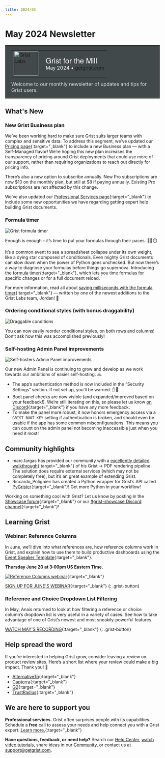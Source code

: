 ```yaml
---
title: 2024/05
---
```


# May 2024 Newsletter

<style>
  /* restore some poorly overridden defaults */
  .newsletter-header .table {
    background-color: initial;
    border: initial;
  }
  .newsletter-header .table > tbody > tr > td {
    padding: initial;
    border: initial;
    vertical-align: initial;
  }
  .newsletter-header img.header-img {
    padding: initial;
    max-width: initial;
    display: initial;
    padding: initial;
    line-height: initial;
    background-color: initial;
    border: initial;
    border-radius: initial;
    margin: initial;
  }

  /* copy newsletter styles, with a prefix for sufficient specificity */
  .newsletter-header .header {
    border: none;
    padding: 0;
    margin: 0;
  }
  .newsletter-header table > tbody > tr > td.header-image {
    width: 80px;
    padding-right: 16px;
  }
  .newsletter-header table > tbody > tr > td.header-text {
    background-color: #42494B;
    padding: 16px 20px;
  }
  .newsletter-header table.header-top {
    border: none;
    padding: 0;
    margin: 0;
    width: 100%;
  }
  .header-title {
    font-family: Helvetica Neue, Helvetica, Arial, sans-serif;
    font-size: 24px;
    line-height: 28px;
    color: #FFFFFF;
  }
  .header-month {
    color: #FFFFFF;
  }
  .header-welcome {
    margin-top: 12px;
    color: #FFFFFF;
  }
  .newsletter-summary {
    background-color: #e3fff5;
    margin: 0;
    padding: 10px;
  }
  .newsletter-summary-header {
    text-align: center;
    padding-bottom: 10px;
    border-bottom: 1px solid lightgrey;
  }
  .newsletter-summary ul {
    padding-left: 20px;
  }
  .newsletter-summary li {
    margin-bottom: 10px;
  }
  .newsletter-summary li p {
    margin: 0px
  }
</style>
<div class="newsletter-header">
<table class="header" cellpadding="0" cellspacing="0" border="0"><tr>
  <td class="header-text">
    <table class="header-top"><tr>
      <td class="header-image">
        <a href="https://www.getgrist.com">
          <img class="header-img" src="/images/newsletters/grist-labs.png" width="80" height="80" alt="Grist Labs" border="0">
        </a>
      </td>
      <td class="header-top-text">
        <div class="header-title">Grist for the Mill</div>
        <div class="header-month">May 2024
          &#8226; <a href="https://www.getgrist.com/">getgrist.com</a></div>
      </td>
    </tr></table>
    <div class="header-welcome" style="color: #e0e0e0;">
      Welcome to our monthly newsletter of updates and tips for Grist users.
    </div>
  </td>
</tr></table>
</div>

## What's New

### New Grist Business plan

We’ve been working hard to make sure Grist suits larger teams with complex and sensitive data. To address this segment, we’ve updated our [Pricing page](https://www.getgrist.com/pricing/){:target="\_blank"} to include a new Business plan — with a Self-Managed flavor! We’re hoping this new plan increases the transparency of pricing around Grist deployments that could use more of our support, rather than requiring organizations to reach out directly for pricing info.

There’s also a new option to subscribe annually. New Pro subscriptions are now $10 on the monthly plan, but still at $8 if paying annually. Existing Pro subscriptions are not affected by this change.

We’ve also updated our [Professional Services page](https://www.getgrist.com/professional-services/){:target="\_blank"} to include some new opportunities we have regarding getting expert help building Grist documents.

### Formula timer

![Grist formula timer](../images/newsletters/2024-05/formula-timer.gif)

Enough is enough – it’s time to put your formulas through their paces. 🏃‍♀️⏱️

It’s a common event to see a spreadsheet collapse under its own weight, like a dying star composed of conditionals. Even mighty Grist documents can slow down when the power of Python goes unchecked. But now there’s a way to diagnose your formulas before things go supernova. Introducing the [formula timer](https://support.getgrist.com/formula-timer/){:target="\_blank"}, which lets you time formulas for specific changes or for a full document reload.

For more information, read all about [saving milliseconds with the formula timer](https://www.getgrist.com/blog/optimizing-formulas-with-grists-new-formula-timer/){:target="\_blank"} — written by one of the newest additions to the Grist Labs team, Jordan! 👋

### Ordering conditional styles (with bonus draggability)

![Draggable conditions](../images/newsletters/2024-05/draggable-conditions.gif)

You can now easily reorder conditional styles, on both rows and columns! Don’t ask how this was accomplished previously!

### Self-hosting Admin Panel improvements

![Self-hosters Admin Panel improvements](../images/newsletters/2024-05/admin-console.gif)

Our new Admin Panel is continuing to grow and develop as we work towards our ambitions of easier self-hosting. 🔜

* The app’s authentication method is now included in the “Security Settings” section. If not set up, you'll be warned. ✋🤨
* Boot panel checks are now visible (and expanded/improved based on your feedback!). We’re still iterating on this, so please let us know [on Discord](https://discord.com/invite/MYKpYQ3fbP){:target="\_blank"} if you have any more feedback.
* To make the panel more robust, it now honors emergency access via a `GRIST_BOOT_KEY` setting if authentication is broken, and should even be usable if the app has some common misconfigurations. This means you can count on the admin panel not becoming inaccessible just when you need it most!

## Community highlights

* marc.fargas has provided our community with a [excellently detailed walkthrough](https://community.getgrist.com/t/pdf-rendering-with-apitemplate-io-pipedream/4984){:target="\_blank"} of his Grist → PDF rendering pipeline. The solution does require external services (which may not be completely free), but it’s an great example of extending Grist.
* Riccardo_Polignieri has created a Python wrapper for Grist’s API called [PyGrister](https://community.getgrist.com/t/pygrister-a-python-client-for-the-grist-api/5015){:target="\_blank"}! Get more Python in your workflow!

Working on something cool with Grist? Let us know by posting in the [Showcase forum](https://community.getgrist.com/c/showcase/8){:target="\_blank"} or our [#grist-showcase Discord channel](https://discord.gg/MYKpYQ3fbP){:target="\_blank"}!

## Learning Grist

### Webinar: Reference Columns

In June, we’ll dive into what references are, how reference columns work in Grist, and explain how to use them to build productive dashboards using the [Event Speaker Template](https://templates.getgrist.com/iCJe3aXg7Ha4/Event-Speakers){:target="\_blank"}.

**Thursday June 20 at 3:00pm US Eastern Time.**

[![Reference Columns webinar](../images/newsletters/2024-05/06.20.24%20OG%20Image.png)](https://www.getgrist.com/webinars/reference-columns/?utm_source=support-newsletter&utm_medium=internal&utm_campaign=build-webinar&utm_term=june-2024){:target="\_blank"}

[SIGN UP FOR JUNE'S WEBINAR](https://www.getgrist.com/webinars/reference-columns/?utm_source=support-newsletter&utm_medium=internal&utm_campaign=build-webinar&utm_term=june-2024){:target="\_blank"}
{: .grist-button}

### Reference and Choice Dropdown List Filtering

In May, Anais returned to look at how filtering a reference or choice column’s dropdown list is very useful in a variety of cases. See how to take advantage of one of Grist’s newest and most sneakily-powerful features.

[WATCH MAY'S RECORDING](https://www.getgrist.com/webinars/reference-filtering-grist-webinar/){:target="\_blank"}
{: .grist-button}

## Help spread the word
If you’re interested in helping Grist grow, consider leaving a review on product review sites. Here’s a short list where your review could make a big impact. Thank you! 🙏

* [AlternativeTo](https://alternativeto.net/software/grist/about/){:target="\_blank"}
* [Capterra](https://www.capterra.com/p/232821/Grist/){:target="\_blank"}
* [G2](https://www.g2.com/products/grist){:target="\_blank"}
* [TrustRadius](https://www.trustradius.com/products/grist/){:target="\_blank"}

## We are here to support you

**Professional services.** Grist often surprises people with its capabilities. Schedule a **free** call to assess your needs and help connect you with a Grist expert. [Learn more.](https://www.getgrist.com/professional-services/){:target="\_blank"}

**Have questions, feedback, or need help?** Search our [Help Center](../index.md), [watch video
tutorials](https://www.youtube.com/channel/UCx0ioQrrC-bIrkmZ7ZULr0g/playlists), share ideas in our
[Community](https://community.getgrist.com), or contact us at <support@getgrist.com>.
